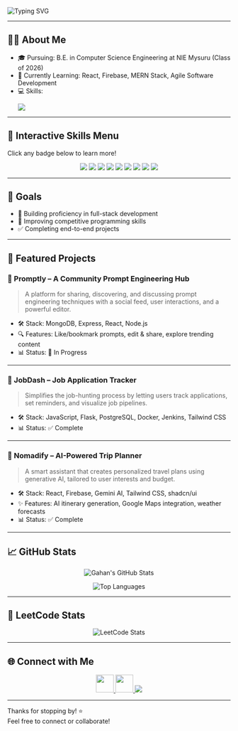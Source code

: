 <!-- Typing Animation Intro -->
![Typing SVG](https://readme-typing-svg.demolab.com?font=Fira+Code&size=24&pause=1000&color=00C8FF&center=true&vCenter=true&width=800&lines=Hi+there%2C+I'm+Gahan+Pradhan+%F0%9F%91%8B;CS+Undergrad+%7C+Full+Stack+Developer+%7C+Tech+Enthusiast;Passionate+about+Web+Dev%2C+AI%2C+and+Problem+Solving)

---

## 👨‍💻 About Me

- 🎓 Pursuing: B.E. in Computer Science Engineering at NIE Mysuru (Class of 2026)
- 🌱 Currently Learning: React, Firebase, MERN Stack, Agile Software Development
- 💻 Skills:
  <p>
    <img src="https://skillicons.dev/icons?i=html,css,js,ts,react,nodejs,express,mongodb,tailwind,firebase,cpp,postgres,flask,docker,jenkins,git,github,shadcn" />
    <a href="https://ui.shadcn.com/">
    </a>
  </p>

---

## 🧠 Interactive Skills Menu  
Click any badge below to learn more!

<p align="center">
  <a href="https://developer.mozilla.org/en-US/docs/Web/HTML"><img src="https://img.shields.io/badge/HTML-E44D26?style=for-the-badge&logo=html5&logoColor=white"/></a>
  <a href="https://developer.mozilla.org/en-US/docs/Web/CSS"><img src="https://img.shields.io/badge/CSS-1572B6?style=for-the-badge&logo=css3&logoColor=white"/></a>
  <a href="https://developer.mozilla.org/en-US/docs/Web/JavaScript"><img src="https://img.shields.io/badge/JavaScript-F7DF1E?style=for-the-badge&logo=javascript&logoColor=black"/></a>
  <a href="https://reactjs.org/"><img src="https://img.shields.io/badge/React-61DAFB?style=for-the-badge&logo=react&logoColor=black"/></a>
  <a href="https://nodejs.org/"><img src="https://img.shields.io/badge/Node.js-339933?style=for-the-badge&logo=node.js&logoColor=white"/></a>
  <a href="https://expressjs.com/"><img src="https://img.shields.io/badge/Express-black?style=for-the-badge&logo=express&logoColor=white"/></a>
  <a href="https://www.mongodb.com/"><img src="https://img.shields.io/badge/MongoDB-4EA94B?style=for-the-badge&logo=mongodb&logoColor=white"/></a>
  <a href="https://tailwindcss.com/"><img src="https://img.shields.io/badge/TailwindCSS-38B2AC?style=for-the-badge&logo=tailwind-css&logoColor=white"/></a>
  <a href="https://ui.shadcn.com/"><img src="https://img.shields.io/badge/ShadCN-000000?style=for-the-badge&logo=vercel&logoColor=white" /></a>
</p>

---

## 🎯 Goals

- 🚀 Building proficiency in full-stack development
- 🧠 Improving competitive programming skills
- ✅ Completing end-to-end projects

---

## 🚀 Featured Projects

### 📌 Promptly – A Community Prompt Engineering Hub
> A platform for sharing, discovering, and discussing prompt engineering techniques with a social feed, user interactions, and a powerful editor.

- 🛠 Stack: MongoDB, Express, React, Node.js  
- 🔍 Features: Like/bookmark prompts, edit & share, explore trending content  
- 📊 Status: 🚧 In Progress

---

### 📌 JobDash – Job Application Tracker
> Simplifies the job-hunting process by letting users track applications, set reminders, and visualize job pipelines.

- 🛠 Stack: JavaScript, Flask, PostgreSQL, Docker, Jenkins, Tailwind CSS  
- 📊 Status: ✅ Complete

---

### 📌 Nomadify – AI-Powered Trip Planner
> A smart assistant that creates personalized travel plans using generative AI, tailored to user interests and budget.

- 🛠 Stack: React, Firebase, Gemini AI, Tailwind CSS, shadcn/ui  
- ✨ Features: AI itinerary generation, Google Maps integration, weather forecasts  
- 📊 Status: ✅ Complete

---

## 📈 GitHub Stats

<p align="center">
  <img src="https://github-readme-stats.vercel.app/api?username=gahanpradhan&show_icons=true&theme=tokyonight" alt="Gahan's GitHub Stats" />
</p>

<p align="center">
  <img src="https://github-readme-stats.vercel.app/api/top-langs/?username=gahanpradhan&layout=compact&theme=radical" alt="Top Languages" />
</p>

---

## 🧠 LeetCode Stats

<p align="center">
  <img src="https://leetcard.jacoblin.cool/gahan_pradhan_06?theme=dark&font=Fira+Code&ext=heatmap" alt="LeetCode Stats" />
</p>

---

## 🌐 Connect with Me

<p align="center">
  <a href="https://www.linkedin.com/in/gahan-pradhan-7b9788252/" target="_blank">
    <img src="https://skillicons.dev/icons?i=linkedin" height="40" />
  </a>
  <a href="https://www.instagram.com/gahanpradhan/" target="_blank">
    <img src="https://skillicons.dev/icons?i=instagram" height="40" />
  </a>
  <a href="https://leetcode.com/u/Gahan_Pradhan_06/" target="_blank">
    <img src="https://img.shields.io/badge/LeetCode-FFA116?style=for-the-badge&logo=leetcode&logoColor=black" />
  </a>
</p>

---

Thanks for stopping by! ⭐  
Feel free to connect or collaborate!

